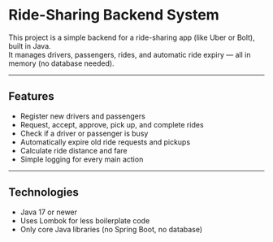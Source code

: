 # Ride-Sharing Backend System

This project is a simple backend for a ride-sharing app (like Uber or Bolt), built in Java.  
It manages drivers, passengers, rides, and automatic ride expiry — all in memory (no database needed).

---

## Features

- Register new drivers and passengers
- Request, accept, approve, pick up, and complete rides
- Check if a driver or passenger is busy
- Automatically expire old ride requests and pickups
- Calculate ride distance and fare
- Simple logging for every main action

---

## Technologies

- Java 17 or newer
- Uses Lombok for less boilerplate code
- Only core Java libraries (no Spring Boot, no database)
